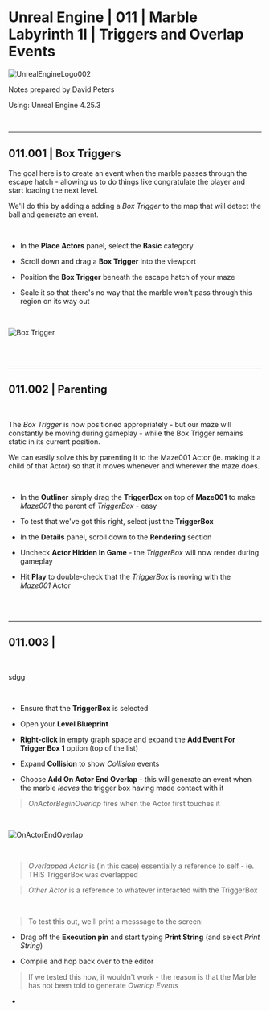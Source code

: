 # Unreal Engine | 011 | Marble Labyrinth 1I | Triggers and Overlap Events

![UnrealEngineLogo002](https://user-images.githubusercontent.com/36719180/90347960-a4e68900-e087-11ea-9349-f5a59105b4d2.png)


Notes prepared by David Peters

Using: Unreal Engine 4.25.3 

<br>

---

## 011.001 | Box Triggers

The goal here is to create an event when the marble passes through the escape hatch - allowing us to do things like congratulate the player and start loading the next level.

We'll do this by adding a adding a *Box Trigger* to the map that will detect the ball and generate an event.

<br>

- In the **Place Actors** panel, select the **Basic** category

- Scroll down and drag a **Box Trigger** into the viewport

- Position the **Box Trigger** beneath the escape hatch of your maze

- Scale it so that there's no way that the marble won't pass through this region on its way out

<br>

![Box Trigger](https://user-images.githubusercontent.com/36719180/93303463-97bbe600-f84f-11ea-911e-dd5156b9f531.png)

<br><br>

---

## 011.002 | Parenting

<br>

The *Box Trigger* is now positioned appropriately - but our maze will constantly be moving during gameplay - while the Box Trigger remains static in its current position. 

We can easily solve this by parenting it to the Maze001 Actor (ie. making it a child of that Actor) so that it moves whenever and wherever the maze does.

<br>

- In the **Outliner** simply drag the **TriggerBox** on top of **Maze001** to make *Maze001* the parent of *TriggerBox* - easy

- To test that we've got this right, select just the **TriggerBox**

- In the **Details** panel, scroll down to the **Rendering** section

- Uncheck **Actor Hidden In Game** - the *TriggerBox* will now render during gameplay

- Hit **Play** to double-check that the *TriggerBox* is moving with the *Maze001* Actor

<br><br>

---

## 011.003 | 

<br>

sdgg

<br>

- Ensure that the **TriggerBox** is selected

- Open your **Level Blueprint**

- **Right-click** in empty graph space and expand the **Add Event For Trigger Box 1** option (top of the list)

- Expand **Collision** to show *Collision* events

- Choose **Add On Actor End Overlap** - this will generate an event when the marble *leaves* the trigger box having made contact with it

> *OnActorBeginOverlap* fires when the Actor first touches it

<br>

![OnActorEndOverlap](https://user-images.githubusercontent.com/36719180/93311840-980dae80-f85a-11ea-8bfe-0dc2d23e9d26.png)

<br>

> *Overlapped Actor* is (in this case) essentially a reference to self - ie. THIS TriggerBox was overlapped

> *Other Actor* is a reference to whatever interacted with the TriggerBox

<br>

> To test this out, we'll print a messsage to the screen:

- Drag off the **Execution pin** and start typing **Print String** (and select *Print String*)

- Compile and hop back over to the editor

> If we tested this now, it wouldn't work - the reason is that the Marble has not been told to generate *Overlap Events*

- 



